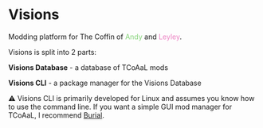 # Visions

Modding platform for The Coffin of <span style="color:#86d37a;">Andy</span> and <span style="color:#ec83c3;">Leyley</span>.

Visions is split into 2 parts:

**Visions Database** - a database of TCoAaL mods

**Visions CLI** - a package manager for the Visions Database

⚠️ Visions CLI is primarily developed for Linux and assumes you know how to use the command line. If you want a simple GUI mod manager for TCoAaL, I recommend [Burial](https://luka.moe/burial).